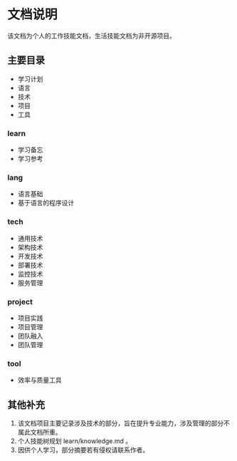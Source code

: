 # 文档说明

该文档为个人的工作技能文档，生活技能文档为非开源项目。

## 主要目录

- 学习计划
- 语言
- 技术
- 项目
- 工具

### learn

- 学习备忘
- 学习参考

### lang

- 语言基础
- 基于语言的程序设计

### tech

- 通用技术
- 架构技术
- 开发技术
- 部署技术
- 监控技术
- 服务管理

### project

- 项目实践
- 项目管理
- 团队融入
- 团队管理

### tool

- 效率与质量工具


## 其他补充

1. 该文档项目主要记录涉及技术的部分，旨在提升专业能力，涉及管理的部分不属此文档所重。
2. 个人技能树规划 learn/knowledge.md 。
3. 因供个人学习，部分摘要若有侵权请联系作者。
